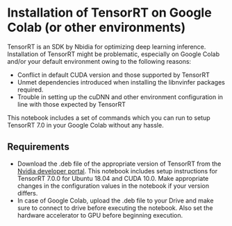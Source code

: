 # Installation of TensorRT on Google Colab (or other environments)

TensorRT is an SDK by Nbidia for optimizing deep learning inference. Installation of TensorRT might be problematic, especially on Google Colab and/or your default environment owing to the following reasons:

- Conflict in default CUDA version and those supported by TensorRT
- Unmet dependencies introduced when installing the libnvinfer packages required.
- Trouble in setting up the cuDNN and other environment configuration in line with those expected by TensorRT

This notebook includes a set of commands which you can run to setup TensorRT 7.0 in your Google Colab without any hassle.

## Requirements

- Download the .deb file of the appropriate version of TensorRT from the [Nvidia developer portal](https://developer.nvidia.com/nvidia-tensorrt-7x-download). This notebook includes setup instructions for TensorRT 7.0.0 for Ubuntu 18.04 and CUDA 10.0. Make appropriate changes in the configuration values in the notebook if your version differs.
- In case of Google Colab, upload the .deb file to your Drive and make sure to connect to drive before executing the notebook. Also set the hardware accelerator to GPU before beginning execution.
